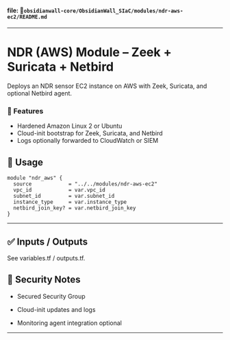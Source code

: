 
#### file: 📁`obsidianwall-core/ObsidianWall_SIaC/modules/ndr-aws-ec2/README.md`


---

# NDR (AWS) Module – Zeek + Suricata + Netbird

Deploys an NDR sensor EC2 instance on AWS with Zeek, Suricata, and optional Netbird agent.

### 🚀 Features

- Hardened Amazon Linux 2 or Ubuntu
- Cloud-init bootstrap for Zeek, Suricata, and Netbird
- Logs optionally forwarded to CloudWatch or SIEM

## 🧩 Usage

```hcl
module "ndr_aws" {
  source            = "../../modules/ndr-aws-ec2"
  vpc_id            = var.vpc_id
  subnet_id         = var.subnet_id
  instance_type     = var.instance_type
  netbird_join_key? = var.netbird_join_key
}
```
---

## ✅ Inputs / Outputs
See variables.tf / outputs.tf.

## 🔐 Security Notes
 - Secured Security Group

 - Cloud-init updates and logs

 - Monitoring agent integration optional

--- 

